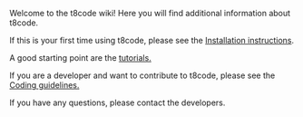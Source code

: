 Welcome to the t8code wiki! Here you will find additional information about t8code.

If this is your first time using t8code, please see the [Installation instructions](https://github.com/holke/t8code/wiki/Installation).

A good starting point are the [tutorials.](https://github.com/holke/t8code/wiki/Tutorial---Overview)

If you are a developer and want to contribute to t8code, please see the [Coding guidelines.](https://github.com/holke/t8code/wiki/Coding-Guideline)

If you have any questions, please contact the developers.



